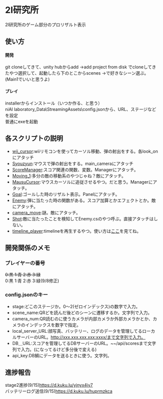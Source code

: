 # 2I研究所
2I研究所のゲーム部分のプロリザルト表示
## 使い方
#### 開発
git cloneしてきて、unity hubからadd ->add project from disk でcloneしてきたやつ選択して、起動したら下のとこからscenes ->で好きなシーン選ぶ。(Main1でいいと思うよ) 
#### プレイ
installerからインストール（いつか作る、と思う）<br>
niAI laboratory_Data\StreamingAssets\config.jsonから、URL、ステージなどを設定<br>
普通にexeを起動
## 各スクリプトの説明
* [wii_cursor](/Assets/scripts/WiiCursor.cs):wiiリモコンを使ってカーソル移動、弾の射出をする。各look_onにアタッチ
* [Syouzyun](/Assets/scripts/Syouzyun.cs):マウスで弾の射出をする。main_cameraにアタッチ
* [ScoreManager](/Assets/scripts/ScoreManager.cs):スコア関連の関数、変数。Managerにアタッチ。
* [Moving_1](/Assets/scripts/Moving_1.cs):多分の敵の移動系のやつじゃね？敵にアタッチ。
* [MausuCursor](/Assets/scripts/MausuCursor.cs):マウスカーソルに追従させるやつ。だと思う。Managerにアタッチ。
* [Goal](/Assets/scripts/Goal.cs):ゴールした時のリザルト表示。Panelにアタッチ。
* [Enemy](/Assets/scripts/Enemy.cs):弾に当たった時の関数がある。スコア加算とかエフェクトとか。敵にアタッチ。
* [camera_move](/Assets/scripts/camera_move.cs):謎。敵にアタッチ。
* [Shot](/Assets/Items/Shot.cs):敵に当たったことを検知してEnemy.csのやつ呼ぶ。直接アタッチはしない。
* [timeline_player](/Assets/Items/timeline_player.cs):timelineを再生するやつ。使い方は[ここ](https://d.kuku.lu/bjhngj7pc)を見てね。


## 開発関係のメモ
### プレイヤーの番号
~~0:黒 1:青 2:赤 3:緑~~<br>
0:黒 1:青 2:赤 3:緑(9/8修正)
### config.jsonのキー
* stage:どこのステージか。0～2(ゼロインデックス)の数字で入力。
* scene_name:QRどを読んだ後どのシーンに遷移するか。文字列で入力。
* camera_num:QR読むのに使うカメラが内部カメラか外部カメラかとか、カメラのインデックスを数字で指定。
* local_server_URL:顔写真、バッテリー、ログのデータを管理してるローカルサーバーのURL。http://xxx.xxx.xxx.xxx:xxxx/まで文字列で入力。
* DB＿URL:スコアを管理してるDBサーバーのURL。~~/api/scoresまで文字列で入力。(になってるけど多分後で変える)
* api_key:DB鯖にデータを送るときに使う。文字列。
## 進捗報告
stage2進捗(9/15)https://d.kuku.lu/yjnyx4jy7<br>
バッテリーログ送信(9/15)https://d.kuku.lu/huprmzkca


